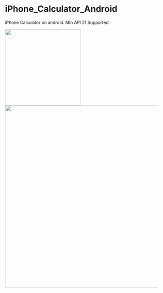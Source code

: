 # iPhone_Calculator_Android
iPhone Calculator on android.
Min API 21 Supported

<img src="https://github.com/adnanchohan/iPhone_Calculator_Android/assets/67076584/e34033db-51ce-4c00-8c85-334294ad78a5)https://github.com/adnanchohan/iPhone_Calculator_Android/assets/67076584/e34033db-51ce-4c00-8c85-334294ad78a5" width="250" heigth="600">

<img src="https://github.com/adnanchohan/iPhone_Calculator_Android/assets/67076584/a5a400f2-c2cb-46c4-894d-1cd9482424cf" width="600" heigth="250">


